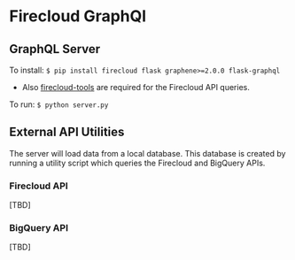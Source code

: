
# Firecloud GraphQl

## GraphQL Server

To install: 
`` $ pip install firecloud flask graphene>=2.0.0 flask-graphql ``

* Also [firecloud-tools](https://github.com/broadinstitute/firecloud-tools) are required for the Firecloud API queries.

To run:
`` $ python server.py ``

## External API Utilities

The server will load data from a local database. This database is created by running a utility script which queries
the Firecloud and BigQuery APIs.

### Firecloud API

[TBD]

### BigQuery API

[TBD]
